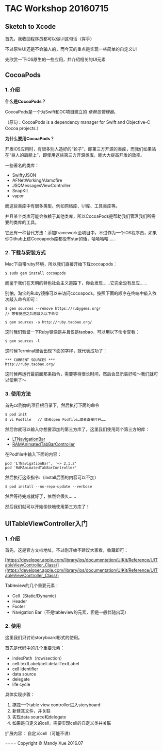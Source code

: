 # TAC Workshop 20160715

## Sketch to Xcode

首先，我收回程序员都可以做UI这句话（挥手）

不过原生UI还是不会骗人的，而今天的重点是实现一些简单的自定义UI

先欣赏一下iOS原生的一些应用，并介绍相关的UI元素

## CocoaPods

### 1. 介绍

**什么是CocoaPods？**

CocoaPods是一个为Swift和OC项目建立的 *依赖包管理器*。

（原句：CocoaPods is a dependency manager for Swift and Objective-C Cocoa projects.）

**为什么要用CocoaPods？**

开发iOS应用时，有很多别人造好的“轮子”，即第三方开源的类库，而我们如果站在“巨人的肩膀上”，即使用这些第三方开源类库，能大大提高开发的效率。

一些著名的类库：

* SwiftyJSON
* AFNetWorking/Alamofire
* JSQMessagesViewController
* SnapKit
* vapor

而这些类库中有很多类型，例如网络库、UI库、工具类库等。

并且某个类库可能会依赖于其他类库，所以CocoaPods是帮助我们管理我们所需要的类库的工具。

它还有一种替代方法：添加framework至项目中，不过作为一个iOS程序员，如果你Github上练Cocoapods库都没有star的话，哈哈哈哈……

### 2. 下载与安装方式

Mac下自带ruby环境，所以我们直接开始下载cocoapods：

```
$ sudo gem install cocoapods
```

而鉴于我们在天朝的特色社会主义道路下，你会发现……它完全没有反应……

别怕，淘宝的Ruby镜像可以来访问cocoapods。按照下面的顺序在终端中敲入依次敲入命令即可：

```
$ gem sources --remove https://rubygems.org/
// 等有反应之后再敲入以下命令

$ gem sources -a http://ruby.taobao.org/
```

这时我们验证一下Ruby镜像是并且仅是taobao，可以用以下命令查看：

```
$ gem sources -l
```

这时候Terminal里会出现下面的字样，就代表成功了：

```
*** CURRENT SOURCES ***
http://ruby.taobao.org/
```

这时候再运行最前面那条指令，需要等待很长时间，然后会显示装好啦～我们就可以使用了～

### 3. 使用方法

首先cd到你的项目根目录下，然后执行下面的命令

```
$ pod init 
$ vi Podfile   // 或者open Podfile…或者直接打开……
```

然后你就可以输入你想要添加的第三方库了，这里我们使用两个第三方的库：

* [LTNavigationBar](https://github.com/ltebean/LTNavigationBar)
* [RAMAnimatedTabBarController](https://github.com/Ramotion/animated-tab-bar)

在Podfile中输入下面的内容：

```
pod 'LTNavigationBar', '~> 2.1.2'
pod 'RAMAnimatedTabBarController'
```

然后执行这条指令:（install后面的内容可以不加）

```
$ pod install --no-repo-update --verbose
```

然后等待完成就好了，依然会很久……

然后我们就可以开始愉快地使用第三方库了！

## UITableViewController入门

### 1. 介绍

首先，这是官方文档地址，不过刚开始不建议大家看，收藏即可：

[https://developer.apple.com/library/ios/documentation/UIKit/Reference/UITableViewController_Class/](https://developer.apple.com/library/ios/documentation/UIKit/Reference/UITableViewController_Class/)

Tableview的几个重要元素：

* Cell（Static/Dynamic）
* Header
* Footer
* Navigation Bar（不是tableview的元素，但是一般伴随出现）

### 2. 使用

这里我们只讨论storyboard形式的使用。

首先是代码中的几个重要元素：

* indexPath（row/section）
* cell.textLabel/cell.detailTextLabel
* cell identifier
* data source
* delegate
* life cycle

具体实现步骤：

1. 拖拽一个table view controller进入storyboard
2. 新建其文件，并关联
3. 实现data source和delegate
4. 如果是自定义的cell，需要实现cell的自定义类并关联

扩展内容：
自定义cell（可能不讲）

====
Copyright &copy; Mandy Xue 2016.07